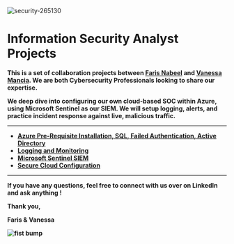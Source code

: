 ![security-265130](https://user-images.githubusercontent.com/109401839/230737049-5549e6dc-7349-4d4c-8357-37b517e2da61.jpg)


<h1>Information Security Analyst Projects</h1>

<b> This is a set of collaboration projects between [Faris Nabeel](https://www.linkedin.com/in/fnabeel/) and [Vanessa Mancia](https://www.linkedin.com/in/vanessamancia/). We are both Cybersecurity Professionals looking to share our expertise. 

We deep dive into configuring our own cloud-based SOC within Azure, using Microsoft Sentinel as our SIEM. We will setup logging, alerts, and practice incident response against live, malicious traffic.<b/>

---

- <b>[Azure Pre-Requisite Installation, SQL, Failed Authentication, Active Directory](https://github.com/VanessaMancia/Azure-Introduction)<b>
- <b>[Logging and Monitoring](https://github.com/fnabeel/Logging-and-Monitoring)<b>
- <b>[Microsoft Sentinel SIEM](https://github.com/fnabeel/Microsoft-Sentinel-SIEM-)<b>
- <b>[Secure Cloud Configuration](https://github.com/fnabeel/Secure-Cloud-Configuration)<b>

----

If you have any questions, feel free to connect with us over on LinkedIn and ask anything ! 

Thank you,

Faris & Vanessa 

![fist bump](https://user-images.githubusercontent.com/109401839/230737415-9694e3c6-e11c-4757-9d6d-6e89f28ce156.gif)
